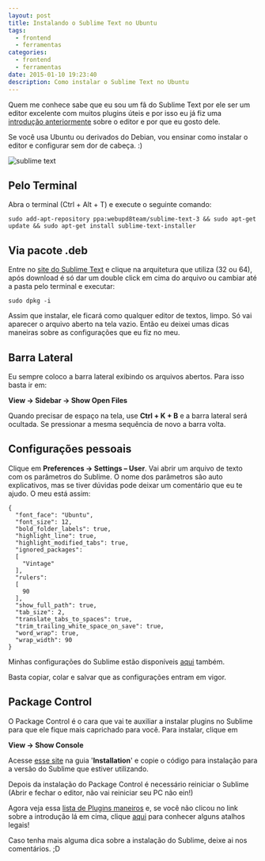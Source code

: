 ```yaml
---
layout: post
title: Instalando o Sublime Text no Ubuntu
tags:
  - frontend
  - ferramentas
categories:
  - frontend
  - ferramentas
date: 2015-01-10 19:23:40
description: Como instalar o Sublime Text no Ubuntu
---
```


Quem me conhece sabe que eu sou um fã do Sublime Text por ele ser um editor excelente com muitos plugins úteis e por isso eu já fiz uma [introdução anteriormente](/posts/usando-o-sublime-text/ "Usando o Sublime Text") sobre o editor e por que eu gosto dele.

Se você usa Ubuntu ou derivados do Debian, vou ensinar como instalar o editor e configurar sem dor de cabeça. :)<!--more-->

![sublime text]({{site.url}}/images/sublime.png)

## Pelo Terminal

Abra o terminal (Ctrl + Alt + T) e execute o seguinte comando:

```shell
sudo add-apt-repository ppa:webupd8team/sublime-text-3 && sudo apt-get update && sudo apt-get install sublime-text-installer
```

## Via pacote .deb

Entre no [site do Sublime Text](http://www.sublimetext.com/ "Sublime Text") e clique na arquitetura que utiliza (32 ou 64), após download é só dar um double click em cima do arquivo ou cambiar até a pasta pelo terminal e executar:

```shell
sudo dpkg -i
```

Assim que instalar, ele ficará como qualquer editor de textos, limpo. Só vai aparecer o arquivo aberto na tela vazio. Então eu deixei umas dicas maneiras sobre as configurações que eu fiz no meu.

## Barra Lateral

Eu sempre coloco a barra lateral exibindo os arquivos abertos. Para isso basta ir em:

**View → Sidebar → Show Open Files**

Quando precisar de espaço na tela, use **Ctrl + K + B** e a barra lateral será ocultada. Se pressionar a mesma sequência de novo a barra volta.

## Configurações pessoais

Clique em **Preferences → Settings – User**. Vai abrir um arquivo de texto com os parâmetros do Sublime. O nome dos parâmetros são auto explicativos, mas se tiver dúvidas pode deixar um comentário que eu te ajudo. O meu está assim:

```shell
{
  "font_face": "Ubuntu",
  "font_size": 12,
  "bold_folder_labels": true,
  "highlight_line": true,
  "highlight_modified_tabs": true,
  "ignored_packages":
  [
    "Vintage"
  ],
  "rulers":
  [
    90
  ],
  "show_full_path": true,
  "tab_size": 2,
  "translate_tabs_to_spaces": true,
  "trim_trailing_white_space_on_save": true,
  "word_wrap": true,
  "wrap_width": 90
}
```

Minhas configurações do Sublime estão disponíveis [aqui](https://github.com/woliveiras/configs/tree/master/sublimetext) também.

Basta copiar, colar e salvar que as configurações entram em vigor.

## Package Control

O Package Control é o cara que vai te auxiliar a instalar plugins no Sublime para que ele fique mais caprichado para você. Para instalar, clique em

**View → Show Console**

Acesse [esse site](https://packagecontrol.io/ "Package Control") na guia '**Installation**' e copie o código para instalação para a versão do Sublime que estiver utilizando.

Depois da instalação do Package Control é necessário reiniciar o Sublime (Abrir e fechar o editor, não vai reiniciar seu PC não ein!)

Agora veja essa [lista de Plugins maneiros](/posts/plugins-sublime-text-para-desenvolvimento-web/ "Plugins maneiros para o Sublime") e, se você não clicou no link sobre a introdução lá em cima, clique [aqui](/posts/usando-o-sublime-text/ "Usando o Sublimetext") para conhecer alguns atalhos legais!

Caso tenha mais alguma dica sobre a instalação do Sublime, deixe ai nos comentários. ;D
